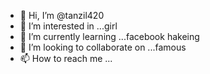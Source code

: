 - 👋 Hi, I’m @tanzil420
- 👀 I’m interested in ...girl
- 🌱 I’m currently learning ...facebook hakeing
- 💞️ I’m looking to collaborate on ...famous
- 📫 How to reach me ...

<!---
tanzil420/tanzil420 is a ✨ special ✨ repository because its `README.md` (this file) appears on your GitHub profile.
You can click the Preview link to take a look at your changes.
--->
